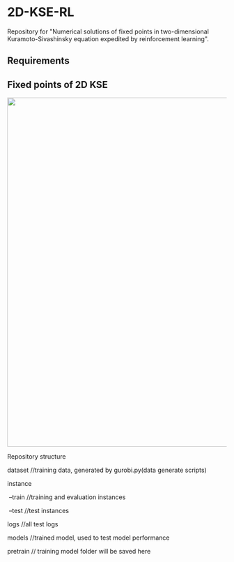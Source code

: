 # 2D-KSE-RL

Repository for "Numerical solutions of fixed points in two-dimensional Kuramoto-Sivashinsky equation expedited by reinforcement learning".

## Requirements






## Fixed points of 2D KSE

<img src="Result_Presentation\Parameters.png" width="800">

Repository structure

dataset                 //training data, generated by gurobi.py(data generate scripts)

instance

​	–train                 //training and evaluation instances 

​	–test                  //test instances

logs                    //all test logs

models                 //trained model,  used to test model performance

pretrain                // training model folder will be saved here


